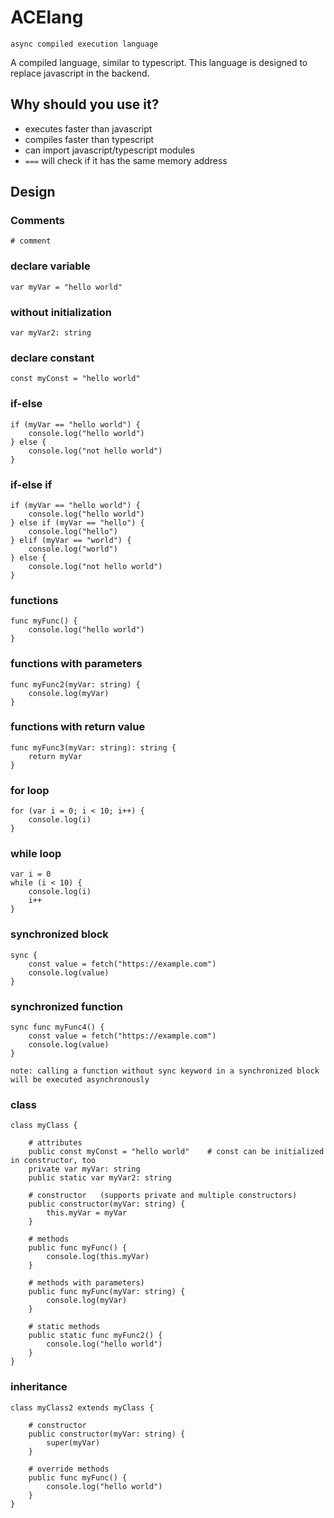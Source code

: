 # ACElang
`async compiled execution language`

A compiled language, similar to typescript.
This language is designed to replace javascript in the backend.

## Why should you use it?
* executes faster than javascript
* compiles faster than typescript
* can import javascript/typescript modules
* `===` will check if it has the same memory address


## Design

### Comments
```
# comment
```

### declare variable
```
var myVar = "hello world"
```

### without initialization
```
var myVar2: string
```

### declare constant
```
const myConst = "hello world"
```

### if-else
```
if (myVar == "hello world") {
    console.log("hello world")
} else {
    console.log("not hello world")
}
```

### if-else if
```
if (myVar == "hello world") {
    console.log("hello world")
} else if (myVar == "hello") {
    console.log("hello")
} elif (myVar == "world") {
    console.log("world")
} else {
    console.log("not hello world")
}
```

### functions
```
func myFunc() {
    console.log("hello world")
}
```

### functions with parameters
```
func myFunc2(myVar: string) {
    console.log(myVar)
}
```

### functions with return value
```
func myFunc3(myVar: string): string {
    return myVar
}
```

### for loop
```
for (var i = 0; i < 10; i++) {
    console.log(i)
}
```

### while loop
```
var i = 0
while (i < 10) {
    console.log(i)
    i++
}
```

### synchronized block
```
sync {
    const value = fetch("https://example.com")
    console.log(value)
}
```

### synchronized function
```
sync func myFunc4() {
    const value = fetch("https://example.com")
    console.log(value)
}
```
`note: calling a function without sync keyword in a synchronized block will be executed asynchronously`

### class
```
class myClass {

    # attributes
    public const myConst = "hello world"    # const can be initialized in constructor, too
    private var myVar: string
    public static var myVar2: string

    # constructor   (supports private and multiple constructors)
    public constructor(myVar: string) {
        this.myVar = myVar
    }

    # methods
    public func myFunc() {
        console.log(this.myVar)
    }

    # methods with parameters)
    public func myFunc(myVar: string) {
        console.log(myVar)
    }

    # static methods
    public static func myFunc2() {
        console.log("hello world")
    }
}
```

### inheritance
```
class myClass2 extends myClass {

    # constructor
    public constructor(myVar: string) {
        super(myVar)
    }

    # override methods
    public func myFunc() {
        console.log("hello world")
    }
}
```